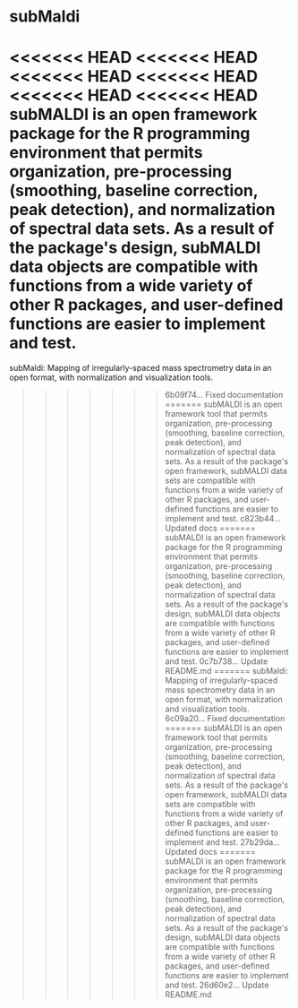 # subMaldi
<<<<<<< HEAD
<<<<<<< HEAD
<<<<<<< HEAD
<<<<<<< HEAD
<<<<<<< HEAD
<<<<<<< HEAD
subMALDI is an open framework package for the R programming environment that permits organization,  pre-processing (smoothing, baseline correction, peak detection), and normalization of spectral data sets. As a result of the package's design, subMALDI data objects are compatible with functions from a wide variety of other R packages, and user-defined functions are easier to implement and test.
=======
subMaldi: Mapping of irregularly-spaced mass spectrometry data in an open format, with normalization and visualization tools.
>>>>>>> 6b09f74... Fixed documentation
=======
subMALDI is an open framework tool that permits organization,  pre-processing (smoothing, baseline correction, peak detection), and normalization of spectral data sets. As a result of the package's open framework, subMALDI data sets are compatible with functions from a wide variety of other R packages, and user-defined functions are easier to implement and test.
>>>>>>> c823b44... Updated docs
=======
subMALDI is an open framework package for the R programming environment that permits organization,  pre-processing (smoothing, baseline correction, peak detection), and normalization of spectral data sets. As a result of the package's design, subMALDI data objects are compatible with functions from a wide variety of other R packages, and user-defined functions are easier to implement and test.
>>>>>>> 0c7b738... Update README.md
=======
subMaldi: Mapping of irregularly-spaced mass spectrometry data in an open format, with normalization and visualization tools.
>>>>>>> 6c09a20... Fixed documentation
=======
subMALDI is an open framework tool that permits organization,  pre-processing (smoothing, baseline correction, peak detection), and normalization of spectral data sets. As a result of the package's open framework, subMALDI data sets are compatible with functions from a wide variety of other R packages, and user-defined functions are easier to implement and test.
>>>>>>> 27b29da... Updated docs
=======
subMALDI is an open framework package for the R programming environment that permits organization,  pre-processing (smoothing, baseline correction, peak detection), and normalization of spectral data sets. As a result of the package's design, subMALDI data objects are compatible with functions from a wide variety of other R packages, and user-defined functions are easier to implement and test.
>>>>>>> 26d60e2... Update README.md
